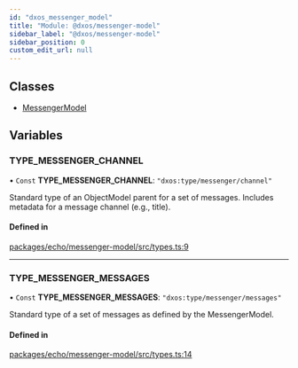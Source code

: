 ```yaml
---
id: "dxos_messenger_model"
title: "Module: @dxos/messenger-model"
sidebar_label: "@dxos/messenger-model"
sidebar_position: 0
custom_edit_url: null
---
```


## Classes

- [MessengerModel](../classes/dxos_messenger_model.MessengerModel.md)

## Variables

### TYPE\_MESSENGER\_CHANNEL

• `Const` **TYPE\_MESSENGER\_CHANNEL**: ``"dxos:type/messenger/channel"``

Standard type of an ObjectModel parent for a set of messages.
Includes metadata for a message channel (e.g., title).

#### Defined in

[packages/echo/messenger-model/src/types.ts:9](https://github.com/dxos/dxos/blob/b06737400/packages/echo/messenger-model/src/types.ts#L9)

___

### TYPE\_MESSENGER\_MESSAGES

• `Const` **TYPE\_MESSENGER\_MESSAGES**: ``"dxos:type/messenger/messages"``

Standard type of a set of messages as defined by the MessengerModel.

#### Defined in

[packages/echo/messenger-model/src/types.ts:14](https://github.com/dxos/dxos/blob/b06737400/packages/echo/messenger-model/src/types.ts#L14)
